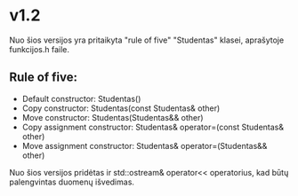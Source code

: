 # v1.2

Nuo šios versijos yra pritaikyta "rule of five" "Studentas" klasei, aprašytoje funkcijos.h faile.

## Rule of five:

- Default constructor: Studentas()
- Copy constructor: Studentas(const Studentas& other)
- Move constructor: Studentas(Studentas&& other)
- Copy assignment constructor: Studentas& operator=(const Studentas& other)
- Move assignment constructor: Studentas& operator=(Studentas&& other)

Nuo šios versijos pridėtas ir std::ostream& operator<< operatorius, kad būtų palengvintas duomenų išvedimas.
